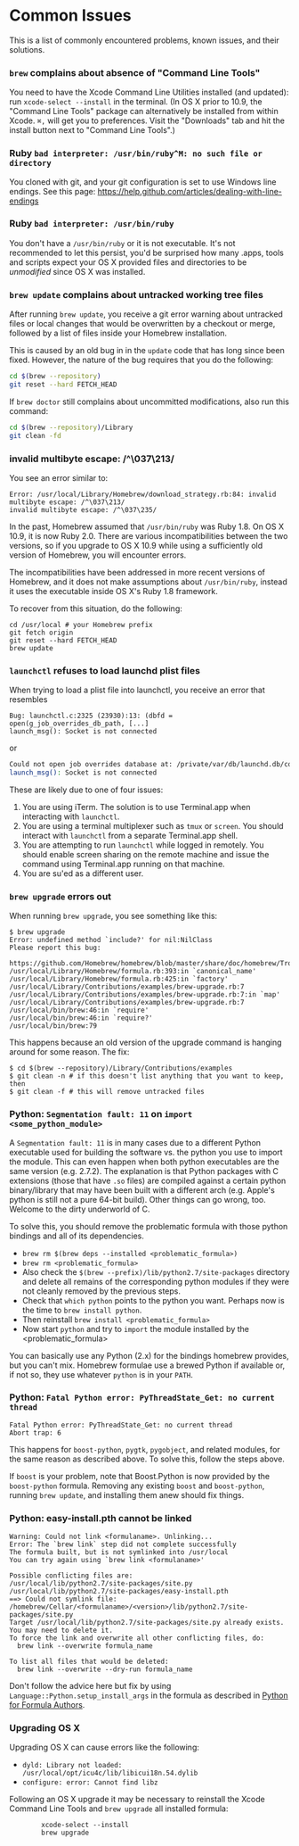 # Common Issues
This is a list of commonly encountered problems, known issues, and their solutions.

### `brew` complains about absence of "Command Line Tools"
You need to have the Xcode Command Line Utilities installed (and updated): run `xcode-select --install` in the terminal.
(In OS X prior to 10.9, the "Command Line Tools" package can alternatively be installed from within Xcode. `⌘,` will get you to preferences. Visit the "Downloads" tab and hit the install button next to "Command Line Tools".)

### Ruby `bad interpreter: /usr/bin/ruby^M: no such file or directory`
You cloned with git, and your git configuration is set to use Windows line endings. See this page: https://help.github.com/articles/dealing-with-line-endings


### Ruby `bad interpreter: /usr/bin/ruby`
You don't have a `/usr/bin/ruby` or it is not executable. It's not recommended to let this persist, you'd be surprised how many .apps, tools and scripts expect your OS X provided files and directories to be *unmodified* since OS X was installed.

### `brew update` complains about untracked working tree files
After running `brew update`, you receive a git error warning about untracked files or local changes that would be overwritten by a checkout or merge, followed by a list of files inside your Homebrew installation.

This is caused by an old bug in in the `update` code that has long since been fixed. However, the nature of the bug requires that you do the following:

```bash
cd $(brew --repository)
git reset --hard FETCH_HEAD
```
If `brew doctor` still complains about uncommitted modifications, also run this command:
```bash
cd $(brew --repository)/Library
git clean -fd
```

### invalid multibyte escape: /^\037\213/

You see an error similar to:

```
Error: /usr/local/Library/Homebrew/download_strategy.rb:84: invalid multibyte escape: /^\037\213/
invalid multibyte escape: /^\037\235/
```

In the past, Homebrew assumed that `/usr/bin/ruby` was Ruby 1.8. On OS X 10.9, it is now Ruby 2.0. There are various incompatibilities between the two versions, so if you upgrade to OS X 10.9 while using a sufficiently old version of Homebrew, you will encounter errors.

The incompatibilities have been addressed in more recent versions of Homebrew, and it does not make assumptions about `/usr/bin/ruby`, instead it uses the executable inside OS X's Ruby 1.8 framework.

To recover from this situation, do the following:

```
cd /usr/local # your Homebrew prefix
git fetch origin
git reset --hard FETCH_HEAD
brew update
```

### `launchctl` refuses to load launchd plist files
When trying to load a plist file into launchctl, you receive an error that resembles

```
Bug: launchctl.c:2325 (23930):13: (dbfd = open(g_job_overrides_db_path, [...]
launch_msg(): Socket is not connected
```
or

```bash
Could not open job overrides database at: /private/var/db/launchd.db/com.apple.launchd/overrides.plist: 13: Permission denied
launch_msg(): Socket is not connected
```

These are likely due to one of four issues:

1. You are using iTerm. The solution is to use Terminal.app when interacting with `launchctl`.
2. You are using a terminal multiplexer such as `tmux` or `screen`. You should interact with `launchctl` from a separate Terminal.app shell.
3. You are attempting to run `launchctl` while logged in remotely.  You should enable screen sharing on the remote machine and issue the command using Terminal.app running on that machine.
4. You are su'ed as a different user.

### `brew upgrade` errors out
When running `brew upgrade`, you see something like this:
```text
$ brew upgrade
Error: undefined method `include?' for nil:NilClass
Please report this bug:
    https://github.com/Homebrew/homebrew/blob/master/share/doc/homebrew/Troubleshooting.md
/usr/local/Library/Homebrew/formula.rb:393:in `canonical_name'
/usr/local/Library/Homebrew/formula.rb:425:in `factory'
/usr/local/Library/Contributions/examples/brew-upgrade.rb:7
/usr/local/Library/Contributions/examples/brew-upgrade.rb:7:in `map'
/usr/local/Library/Contributions/examples/brew-upgrade.rb:7
/usr/local/bin/brew:46:in `require'
/usr/local/bin/brew:46:in `require?'
/usr/local/bin/brew:79
```

This happens because an old version of the upgrade command is hanging around for some reason. The fix:

```
$ cd $(brew --repository)/Library/Contributions/examples
$ git clean -n # if this doesn't list anything that you want to keep, then
$ git clean -f # this will remove untracked files
```

### Python: `Segmentation fault: 11` on `import <some_python_module>`

A `Segmentation fault: 11` is in many cases due to a different Python
executable used for building the software vs. the python you use to import the
module.  This can even happen when both python executables are the same version
(e.g. 2.7.2). The explanation is that Python packages with C extensions (those
that have `.so` files) are compiled against a certain python binary/library that
may have been built with a different arch (e.g. Apple's python is still not a
pure 64-bit build). Other things can go wrong, too. Welcome to the dirty
underworld of C.

To solve this, you should remove the problematic formula with those python
bindings and all of its dependencies.

  - `brew rm $(brew deps --installed <problematic_formula>)`
  - `brew rm <problematic_formula>`
  - Also check the `$(brew --prefix)/lib/python2.7/site-packages` directory and
    delete all remains of the corresponding python modules if they were not
    cleanly removed by the previous steps.
  - Check that `which python` points to the python you want. Perhaps now is the
    time to `brew install python`.
  - Then reinstall `brew install <problematic_formula>`
  - Now start `python` and try to `import` the module installed by the
    \<problematic_formula\>

You can basically use any Python (2.x) for the bindings homebrew provides, but
you can't mix.  Homebrew formulae use a brewed Python if available or, if not
so, they use whatever `python` is in your `PATH`.

### Python: `Fatal Python error: PyThreadState_Get: no current thread`

```
Fatal Python error: PyThreadState_Get: no current thread
Abort trap: 6
```

This happens for `boost-python`, `pygtk`, `pygobject`, and related modules,
for the same reason as described above. To solve this, follow the steps above.

If `boost` is your problem, note that Boost.Python is now provided by the
`boost-python` formula. Removing any existing `boost` and `boost-python`,
running `brew update`, and installing them anew should fix things.

### Python: easy-install.pth cannot be linked
```
Warning: Could not link <formulaname>. Unlinking...
Error: The `brew link` step did not complete successfully
The formula built, but is not symlinked into /usr/local
You can try again using `brew link <formulaname>'

Possible conflicting files are:
/usr/local/lib/python2.7/site-packages/site.py
/usr/local/lib/python2.7/site-packages/easy-install.pth
==> Could not symlink file: /homebrew/Cellar/<formulaname>/<version>/lib/python2.7/site-packages/site.py
Target /usr/local/lib/python2.7/site-packages/site.py already exists. You may need to delete it.
To force the link and overwrite all other conflicting files, do:
  brew link --overwrite formula_name

To list all files that would be deleted:
  brew link --overwrite --dry-run formula_name
```

Don't follow the advice here but fix by using
`Language::Python.setup_install_args` in the formula as described in
[Python for Formula Authors](Python-for-Formula-Authors.md).

### Upgrading OS X

Upgrading OS X can cause errors like the following:

- `dyld: Library not loaded: /usr/local/opt/icu4c/lib/libicui18n.54.dylib`
- `configure: error: Cannot find libz`

Following an OS X upgrade it may be necessary to reinstall the Xcode Command Line Tools and `brew upgrade` all installed formula:

```shell
        xcode-select --install
        brew upgrade
```

